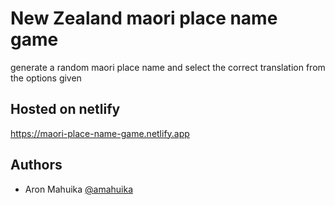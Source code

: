 # New Zealand maori place name game

generate a random maori place name and select the correct translation from the options given

## Hosted on netlify

https://maori-place-name-game.netlify.app



## Authors

- Aron Mahuika [@amahuika](https://github.com/amahuika)
